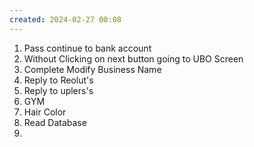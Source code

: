 ```yaml
---
created: 2024-02-27 00:08
---
```

1. Pass continue to bank account
2. Without Clicking on next button going to UBO Screen
3. Complete Modify Business Name
4. Reply to Reolut's 
5. Reply to uplers's
6. GYM
7. Hair Color
8. Read Database
9. 